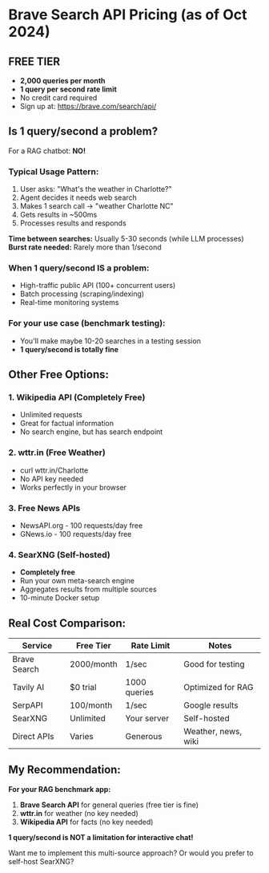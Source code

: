 # Brave Search API Pricing (as of Oct 2024)

## FREE TIER
- **2,000 queries per month**
- **1 query per second rate limit**
- No credit card required
- Sign up at: https://brave.com/search/api/

## Is 1 query/second a problem?

For a RAG chatbot: **NO!**

### Typical Usage Pattern:
1. User asks: "What's the weather in Charlotte?"
2. Agent decides it needs web search
3. Makes 1 search call → "weather Charlotte NC"
4. Gets results in ~500ms
5. Processes results and responds

**Time between searches:** Usually 5-30 seconds (while LLM processes)
**Burst rate needed:** Rarely more than 1/second

### When 1 query/second IS a problem:
- High-traffic public API (100+ concurrent users)
- Batch processing (scraping/indexing)
- Real-time monitoring systems

### For your use case (benchmark testing):
- You'll make maybe 10-20 searches in a testing session
- **1 query/second is totally fine**

## Other Free Options:

### 1. Wikipedia API (Completely Free)
- Unlimited requests
- Great for factual information
- No search engine, but has search endpoint

### 2. wttr.in (Free Weather)
- curl wttr.in/Charlotte
- No API key needed
- Works perfectly in your browser

### 3. Free News APIs
- NewsAPI.org - 100 requests/day free
- GNews.io - 100 requests/day free

### 4. SearXNG (Self-hosted)
- **Completely free**
- Run your own meta-search engine
- Aggregates results from multiple sources
- 10-minute Docker setup

## Real Cost Comparison:

| Service | Free Tier | Rate Limit | Notes |
|---------|-----------|------------|-------|
| Brave Search | 2000/month | 1/sec | Good for testing |
| Tavily AI | $0 trial | 1000 queries | Optimized for RAG |
| SerpAPI | 100/month | 1/sec | Google results |
| SearXNG | Unlimited | Your server | Self-hosted |
| Direct APIs | Varies | Generous | Weather, news, wiki |

## My Recommendation:

**For your RAG benchmark app:**
1. **Brave Search API** for general queries (free tier is fine)
2. **wttr.in** for weather (no key needed)
3. **Wikipedia API** for facts (no key needed)

**1 query/second is NOT a limitation for interactive chat!**

Want me to implement this multi-source approach? Or would you prefer to self-host SearXNG?
